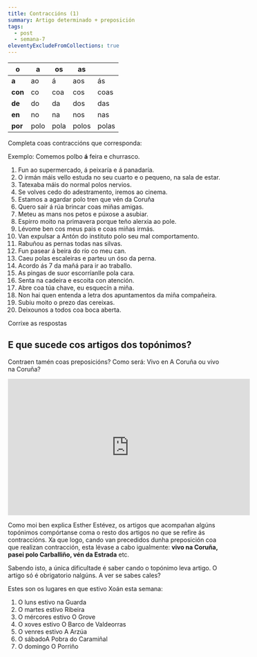 ```yaml
---
title: Contraccións (1)
summary: Artigo determinado + preposición
tags:
  - post
  - semana-7
eleventyExcludeFromCollections: true
---
```

| o       | a    | os   | as    |       |
| ------- | ---- | ---- | ----- | ----- |
| **a**   | ao   | á    | aos   | ás    |
| **con** | co   | coa  | cos   | coas  |
| **de**  | do   | da   | dos   | das   |
| **en**  | no   | na   | nos   | nas   |
| **por** | polo | pola | polos | polas |

Completa coas contraccións que corresponda:

Exemplo: Comemos polbo **á** feira e churrasco.

1. Fun <e-answer>ao</e-answer> supermercado, <e-answer>á</e-answer> peixaría e <e-answer>á</e-answer> panadaría.
2. O irmán máis vello estuda <e-answer>no</e-answer> seu cuarto e o pequeno, <e-answer>na</e-answer> sala de estar.
3. Tatexaba máis do normal <e-answer>polos</e-answer> nervios.
4. Se volves cedo <e-answer>do</e-answer> adestramento, iremos <e-answer>ao</e-answer> cinema.
5. Estamos a agardar <e-answer>polo</e-answer> tren que vén <e-answer>da</e-answer> Coruña
6. Quero saír <e-answer>á</e-answer> rúa brincar <e-answer>coas</e-answer> miñas amigas.
7. Meteu as mans <e-answer>nos</e-answer> petos e púxose a asubiar.
8. Espirro moito <e-answer>na</e-answer> primavera porque teño alerxia <e-answer>ao</e-answer> pole.
9. Lévome ben <e-answer>cos</e-answer> meus pais e <e-answer>coas</e-answer> miñas irmás.
10. Van expulsar a Antón <e-answer>do</e-answer> instituto <e-answer>polo</e-answer> seu mal comportamento.
11. Rabuñou as pernas todas <e-answer>nas</e-answer> silvas.
12. Fun pasear <e-answer>á</e-answer> beira do río <e-answer>co</e-answer> meu can.
13. Caeu <e-answer>polas</e-answer> escaleiras e parteu un óso <e-answer>da</e-answer> perna.
14. Acordo <e-answer>ás</e-answer> 7 da mañá para ir <e-answer>ao</e-answer> traballo.
15. As pingas de suor escorríanlle <e-answer>pola</e-answer> cara.
16. Senta <e-answer>na</e-answer> cadeira e escoita con atención.
17. Abre <e-answer>coa</e-answer> túa chave, eu esquecín a miña.
18. Non hai quen entenda a letra <e-answer>dos</e-answer> apuntamentos <e-answer>da</e-answer> miña compañeira.
19. Subiu moito o prezo <e-answer>das</e-answer> cereixas.
20. Deixounos a todos <e-answer>coa</e-answer> boca aberta. 

<e-validate>Corrixe as respostas</e-validate>

## E que sucede cos artigos dos topónimos?

Contraen tamén coas preposicións? Como será: Vivo en A Coruña ou vivo na Coruña?

<iframe width="560" height="315" src="https://www.youtube.com/embed/HwbVcLvY2eA" frameborder="0" allow="accelerometer; autoplay; encrypted-media; gyroscope; picture-in-picture" allowfullscreen></iframe>

Como moi ben explica Esther Estévez, os artigos que acompañan algúns topónimos compórtanse coma o resto dos artigos no que se refire ás contraccións. Xa que logo, cando van precedidos dunha preposición coa que realizan contracción, esta lévase a cabo igualmente: **vivo na Coruña, pasei polo Carballiño, vén da Estrada** etc.

Sabendo isto, a única dificultade é saber cando o topónimo leva artigo. O artigo só é obrigatorio nalgúns. A ver se sabes cales?

Estes son os lugares en que estivo Xoán esta semana:

1. O luns estivo <e-answer>na</e-answer> Guarda 
2. O martes estivo <e-answer></e-answer> Ribeira
3. O mércores estivo <e-answer>O</e-answer> Grove
4. O xoves estivo <e-answer>O</e-answer> Barco de Valdeorras
5. O venres estivo <e-answer>A</e-answer> Arzúa
6. O sábado<e-answer>A</e-answer> Pobra do Caramiñal
7. O domingo <e-answer>O</e-answer> Porriño
